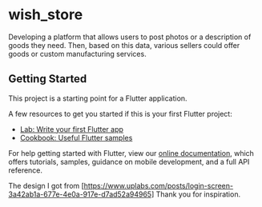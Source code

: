 # wish_store

Developing a platform that allows users to post photos or a description of goods they need. Then, based on this data, various sellers could offer goods or custom manufacturing services.

## Getting Started

This project is a starting point for a Flutter application.

A few resources to get you started if this is your first Flutter project:

- [Lab: Write your first Flutter app](https://flutter.dev/docs/get-started/codelab)
- [Cookbook: Useful Flutter samples](https://flutter.dev/docs/cookbook)

For help getting started with Flutter, view our
[online documentation](https://flutter.dev/docs), which offers tutorials,
samples, guidance on mobile development, and a full API reference.

The design I got from [https://www.uplabs.com/posts/login-screen-3a42ab1a-677e-4e0a-917e-d7ad52a94965]
Thank you for inspiration.